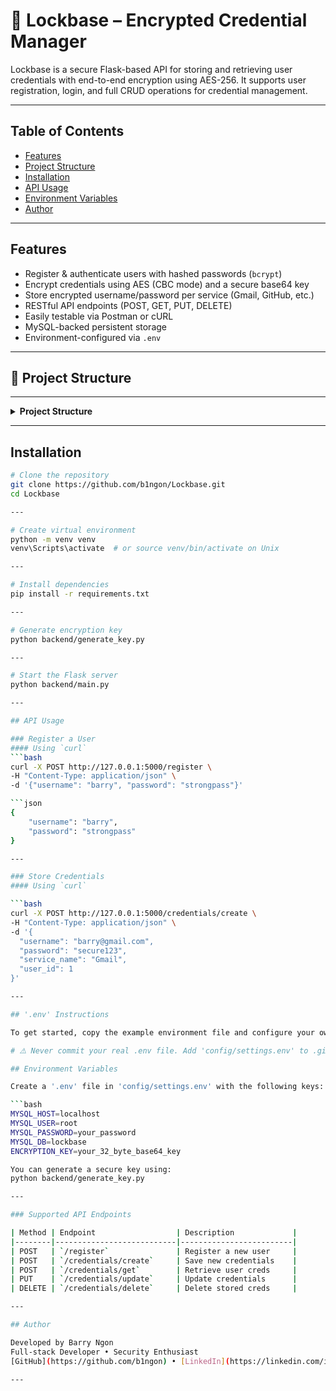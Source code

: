 # 🔐 Lockbase – Encrypted Credential Manager

Lockbase is a secure Flask-based API for storing and retrieving user credentials with end-to-end encryption using AES-256. It supports user registration, login, and full CRUD operations for credential management.

---

## Table of Contents
- [Features](#features)
- [Project Structure](#project-structure)
- [Installation](#installation)
- [API Usage](#api-usage)
- [Environment Variables](#environment-variables)
- [Author](#author)

---

## Features

-  Register & authenticate users with hashed passwords (`bcrypt`)
-  Encrypt credentials using AES (CBC mode) and a secure base64 key
-  Store encrypted username/password per service (Gmail, GitHub, etc.)
-  RESTful API endpoints (POST, GET, PUT, DELETE)
-  Easily testable via Postman or cURL
-  MySQL-backed persistent storage
-  Environment-configured via `.env`

---

## 📁 Project Structure

---

<details>
<summary><strong> Project Structure</strong></summary>
lockbase/ ├── backend/ │ ├── main.py # Flask app with route handlers │ ├── db.py # MySQL database connection │ ├── crypto_utils.py # AES encryption/decryption logic │ ├── generate_key.py # One-time script to generate base64 key ├── config/ │ └── settings.env # Environment configuration (not tracked) ├── frontend/ │ └── index.html # Placeholder for future UI ├── logs/ │ └── .keep # Keeps logs directory in version control ├── tests/ # Folder for test scripts (optional) ├── .gitignore # Ignore virtualenv, .env, etc. ├── requirements.txt # All project dependencies └── README.md # This file
</details>

---

## Installation

```bash
# Clone the repository
git clone https://github.com/b1ngon/Lockbase.git
cd Lockbase

---

# Create virtual environment
python -m venv venv
venv\Scripts\activate  # or source venv/bin/activate on Unix

---

# Install dependencies
pip install -r requirements.txt

---

# Generate encryption key
python backend/generate_key.py

---

# Start the Flask server
python backend/main.py

---

## API Usage

### Register a User
#### Using `curl`
```bash
curl -X POST http://127.0.0.1:5000/register \
-H "Content-Type: application/json" \
-d '{"username": "barry", "password": "strongpass"}'

```json
{
    "username": "barry",
    "password": "strongpass"
}

--- 

### Store Credentials  
#### Using `curl`

```bash
curl -X POST http://127.0.0.1:5000/credentials/create \
-H "Content-Type: application/json" \
-d '{
  "username": "barry@gmail.com",
  "password": "secure123",
  "service_name": "Gmail",
  "user_id": 1
}'

---

## '.env' Instructions

To get started, copy the example environment file and configure your own secrets:

# ⚠️ Never commit your real .env file. Add 'config/settings.env' to .gitignore.

## Environment Variables

Create a '.env' file in 'config/settings.env' with the following keys:

```bash
MYSQL_HOST=localhost
MYSQL_USER=root
MYSQL_PASSWORD=your_password
MYSQL_DB=lockbase
ENCRYPTION_KEY=your_32_byte_base64_key

You can generate a secure key using:
python backend/generate_key.py

---

### Supported API Endpoints

| Method | Endpoint                  | Description             |
|--------|---------------------------|-------------------------|
| POST   | `/register`               | Register a new user     |
| POST   | `/credentials/create`     | Save new credentials    |
| POST   | `/credentials/get`        | Retrieve user creds     |
| PUT    | `/credentials/update`     | Update credentials      |
| DELETE | `/credentials/delete`     | Delete stored creds     |

---

## Author

Developed by Barry Ngon
Full-stack Developer • Security Enthusiast
[GitHub](https://github.com/b1ngon) • [LinkedIn](https://linkedin.com/in/barryngon/)

---

